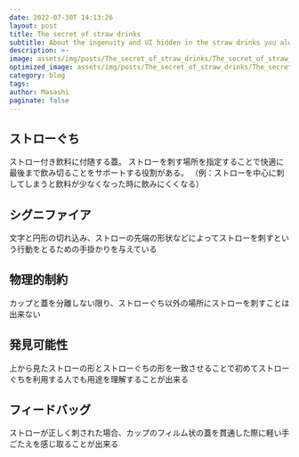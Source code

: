 ```yaml
---
date: 2022-07-30T 14:13:26
layout: post
title: The secret of straw drinks
subtitle: About the ingenuity and UI hidden in the straw drinks you always casually drink
description: >-
image: assets/img/posts/The_secret_of_straw_drinks/The_secret_of_straw_drinks.jpg
optimized_image: assets/img/posts/The_secret_of_straw_drinks/The_secret_of_straw_drinks_resized_thumbnail.jpg
category: blog
tags: 
author: Masashi
paginate: false
---
```


## ストローぐち

ストロー付き飲料に付随する蓋。
ストローを刺す場所を指定することで快適に最後まで飲み切ることをサポートする役割がある。
（例：ストローを中心に刺してしまうと飲料が少なくなった時に飲みにくくなる）

## シグニファイア

文字と円形の切れ込み、ストローの先端の形状などによってストローを刺すという行動をとるための手掛かりを与えている

## 物理的制約

カップと蓋を分離しない限り、ストローぐち以外の場所にストローを刺すことは出来ない

## 発見可能性

上から見たストローの形とストローぐちの形を一致させることで初めてストローぐちを利用する人でも用途を理解することが出来る


## フィードバッグ

ストローが正しく刺された場合、カップのフィルム状の蓋を貫通した際に軽い手ごたえを感じ取ることが出来る